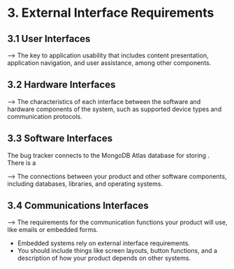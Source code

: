 ﻿# 3. External Interface Requirements

## 3.1 User Interfaces
--> The key to application usability that includes content presentation, application navigation, and user assistance, among other components.

## 3.2 Hardware Interfaces
--> The characteristics of each interface between the software and hardware components of the system, such as supported device types and communication protocols.

## 3.3 Software Interfaces
The bug tracker connects to the MongoDB Atlas database for storing .
There is a 

--> The connections between your product and other software components, including databases, libraries, and operating systems.

## 3.4 Communications Interfaces
--> The requirements for the communication functions your product will use, like emails or embedded forms.

* Embedded systems rely on external interface requirements. 
* You should include things like screen layouts, button functions, and a description of how your product depends on other systems.